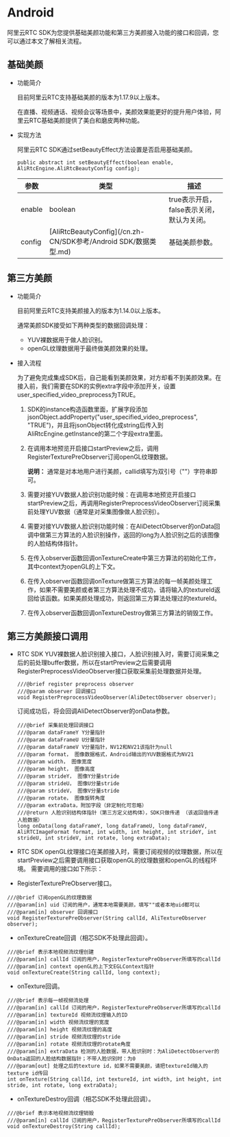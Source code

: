 # Android

阿里云RTC SDK为您提供基础美颜功能和第三方美颜接入功能的接口和回调，您可以通过本文了解相关流程。

## 基础美颜

-   功能简介

    目前阿里云RTC支持基础美颜的版本为1.17.9以上版本。

    在直播、视频通话、视频会议等场景中，美颜效果能更好的提升用户体验，阿里云RTC基础美颜提供了美白和磨皮两种功能。

-   实现方法

    阿里云RTC SDK通过setBeautyEffect方法设置是否启用基础美颜。

    ```
    public abstract int setBeautyEffect(boolean enable, AliRtcEngine.AliRtcBeautyConfig config);
    ```

    |参数|类型|描述|
    |--|--|--|
    |enable|boolean|true表示开启，false表示关闭，默认为关闭。|
    |config|[AliRtcBeautyConfig](/cn.zh-CN/SDK参考/Android SDK/数据类型.md)|基础美颜参数。|


## 第三方美颜

-   功能简介

    目前阿里云RTC支持美颜接入的版本为1.14.0以上版本。

    通常美颜SDK接受如下两种类型的数据回调处理：

    -   YUV裸数据用于做人脸识别。
    -   openGL纹理数据用于最终做美颜效果的处理。
-   接入流程

    为了避免完成集成SDK后，自己能看到美颜效果，对方却看不到美颜效果。在接入前，我们需要在SDK的实例extra字段中添加开关，设置user\_specified\_video\_preprocess为TRUE。

    1.  SDK的instance构造函数里面，扩展字段添加jsonObject.addProperty\("user\_specified\_video\_preprocess", "TRUE"\)，并且将jsonObject转化成string后传入到AliRtcEngine.getInstance的第二个字段extra里面。
    2.  在调用本地预览开启接口startPreview之后，调用RegisterTexturePreObserver订阅openGL纹理数据。

        **说明：** 通常是对本地用户进行美颜，callid填写为双引号（""）字符串即可。

    3.  需要对接YUV数据人脸识别功能时候：在调用本地预览开启接口startPreview之后，再调用RegisterPreprocessVideoObserver订阅采集前处理YUV数据（通常是对采集图像做人脸识别）。
    4.  需要对接YUV数据人脸识别功能时候：在AliDetectObserver的onData回调中做第三方算法的人脸识别操作，返回的long为人脸识别之后的该图像的人脸结构体指针。
    5.  在传入observer函数回调onTextureCreate中第三方算法的初始化工作，其中context为openGL的上下文。
    6.  在传入observer函数回调onTexture做第三方算法的每一帧美颜处理工作，如果不需要美颜或者第三方算法处理不成功，请将输入的textureId返回给该函数。如果美颜处理成功，则返回第三方算法处理过的textureId。
    7.  在传入observer函数回调onTextureDestroy做第三方算法的销毁工作。

## 第三方美颜接口调用

-   RTC SDK YUV裸数据人脸识别接入接口，人脸识别接入时，需要订阅采集之后的前处理buffer数据，所以在startPreview之后需要调用RegisterPreprocessVideoObserver接口获取采集前处理数据并处理。

    ```
    ///@brief register preprocess observer 
    ///@param observer 回调接口
    void RegisterPreprocessVideoObserver(AliDetectObserver observer);
    ```

    订阅成功后，将会回调AliDetectObserver的onData参数。

    ```
    ///@brief 采集前处理回调接口
    ///@param dataFrameY Y分量指针
    ///@param dataFrameU U分量指针
    ///@param dataFrameV V分量指针，NV12和NV21该指针为null
    ///@param format， 图像数据格式，Android输出的YUV数据格式为NV21
    ///@param width， 图像宽度
    ///@param height， 图像高度
    ///@param strideY， 图像Y分量stride
    ///@param strideU， 图像U分量stride
    ///@param strideV， 图像V分量stride
    ///@param rotate， 图像旋转角度
    ///@param extraData，附加字段（非定制化可忽略）
    ///@return 人脸识别结构体指针（第三方定义结构体），SDK只做传递 （该返回值传递人脸数据）
    long onData(long dataFrameY, long dataFrameU, long dataFrameV, AliRTCImageFormat format, int width, int height, int strideY, int strideU, int strideV, int rotate, long extraData);
    ```

-   RTC SDK openGL纹理接口在美颜接入时，需要订阅视频的纹理数据，所以在startPreview之后需要调用接口获取openGL的纹理数据和openGL的线程环境。 需要调用的接口如下所示：

-   RegisterTexturePreObserver接口。

```
///@brief 订阅openGL的纹理数据
///@param[in] uid 订阅的用户，通常本地需要美颜，填写""或者本地uid都可以
///@param[in] observer 回调接口
void RegisterTexturePreObserver(String callId, AliTextureObserver observer);
```

-   onTextureCreate回调（相芯SDK不处理此回调）。

```
///@brief 表示本地视频流纹理创建
///@param[in] callId 订阅的用户，RegisterTexturePreObserver所填写的callId
///@param[in] context openGL的上下文EGLContext指针
void onTextureCreate(String callId, long context);
```

-   onTexture回调。

```
///@brief 表示每一帧视频流处理
///@param[in] callId 订阅的用户，RegisterTexturePreObserver所填写的callId
///@param[in] textureId 视频流纹理输入的ID
///@param[in] width 视频流纹理的宽度
///@param[in] height 视频流纹理的高度
///@param[in] stride 视频流纹理的stride
///@param[in] rotate 视频流纹理的rotate角度
///@param[in] extraData 检测的人脸数据，带人脸识别时：为AliDetectObserver的OnData返回的人脸结构数据指针；不带人脸识别时：为0
///@param[out] 处理之后的texture id，如果不需要美颜，请把textureId输入的texture id传回
int onTexture(String callId, int textureId, int width, int height, int stride, int rotate, long extraData);
```

-   onTextureDestroy回调（相芯SDK不处理此回调）。

```
///@brief 表示本地视频流纹理销毁
///@param[in] callId 订阅的用户，RegisterTexturePreObserver所填写的callId
void onTextureDestroy(String callId);
```


